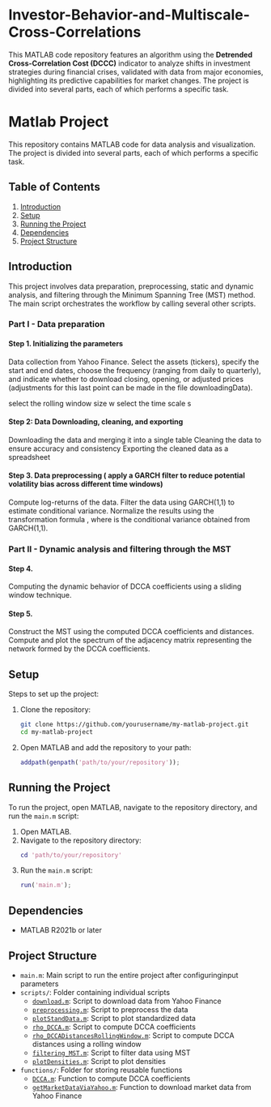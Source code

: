 # Investor-Behavior-and-Multiscale-Cross-Correlations
This MATLAB code repository features an algorithm using the **Detrended Cross-Correlation Cost (DCCC)** indicator to analyze shifts in investment strategies during financial crises, validated with data from major economies, highlighting its predictive capabilities for market changes.
The project is divided into several parts, each of which performs a specific task.

# Matlab Project

This repository contains MATLAB code for data analysis and visualization. The project is divided into several parts, each of which performs a specific task.

## Table of Contents

1. [Introduction](#introduction)
2. [Setup](#setup)
3. [Running the Project](#running-the-project)
4. [Dependencies](#dependencies)
5. [Project Structure](#project-structure)

## Introduction

This project involves data preparation, preprocessing, static and dynamic analysis, and filtering through the Minimum Spanning Tree (MST) method. The main script orchestrates the workflow by calling several other scripts.

### Part I - Data preparation
#### Step 1. Initializing the parameters

Data collection from Yahoo Finance.
Select the assets (tickers), specify the start and end dates, choose the frequency (ranging from daily to quarterly), and indicate whether to  download closing, opening, or adjusted prices (adjustments for this last point can be made  in the file downloadingData).

select the rolling window size w
select the time scale s

#### Step 2: Data Downloading, cleaning, and exporting
Downloading the data and merging it into a single table
Cleaning the data to ensure accuracy and consistency
Exporting the cleaned data as a spreadsheet

#### Step 3. Data preprocessing ( apply a GARCH filter to reduce potential volatility bias across different time windows)
Compute log-returns of the data.
Filter the data using GARCH(1,1) to estimate conditional variance.
Normalize the results using the transformation formula   , where is the conditional variance obtained from GARCH(1,1).

### Part II - Dynamic analysis and filtering through the MST

#### Step 4.

Computing the dynamic behavior of DCCA coefficients using a sliding window technique.
#### Step 5.
Construct the MST using the computed DCCA coefficients and distances.
Compute and plot the spectrum of the adjacency matrix representing the network formed by the DCCA coefficients.

## Setup

Steps to set up the project:

1. Clone the repository:
    ```sh
    git clone https://github.com/yourusername/my-matlab-project.git
    cd my-matlab-project
    ```

2. Open MATLAB and add the repository to your path:
    ```matlab
    addpath(genpath('path/to/your/repository'));
    ```

## Running the Project

To run the project, open MATLAB, navigate to the repository directory, and run the `main.m` script:
1. Open MATLAB.
2. Navigate to the repository directory:
    ```matlab
    cd 'path/to/your/repository'
    ```
3. Run the `main.m` script:
    ```matlab
    run('main.m');
    ```

## Dependencies

- MATLAB R2021b or later

## Project Structure

- `main.m`: Main script to run the entire project after configuringinput parameters
- `scripts/`: Folder containing individual scripts
  - [`download.m`](scripts/download.m): Script to download data from Yahoo Finance
  - [`preprocessing.m`](scripts/preprocessing.m): Script to preprocess the data
  - [`plotStandData.m`](scripts/plotStandData.m): Script to plot standardized data
  - [`rho_DCCA.m`](scripts/rho_DCCA.m): Script to compute DCCA coefficients
  - [`rho_DCCADistancesRollingWindow.m`](scripts/rho_DCCADistancesRollingWindow.m): Script to compute DCCA distances using a rolling window
  - [`filtering_MST.m`](scripts/filtering_MST.m): Script to filter data using MST
  - [`plotDensities.m`](scripts/plotDensities.m): Script to plot densities
- `functions/`: Folder for storing reusable functions
  - [`DCCA.m`](functions/DCCA.m): Function to compute DCCA coefficients
  - [`getMarketDataViaYahoo.m`](functions/getMarketDataViaYahoo.m): Function to download market data from Yahoo Finance




